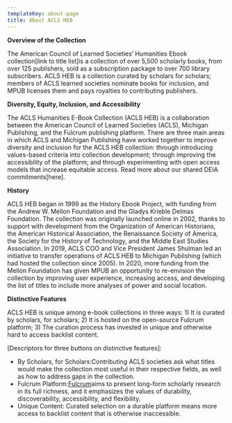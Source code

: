 ```yaml
---
templateKey: about-page
title: About ACLS HEB
---
```

<!--StartFragment-->

**Overview of the Collection**

The American Council of Learned Societies’ Humanities Ebook collection\[link to title list]is a collection of over 5,500 scholarly books, from over 125 publishers, sold as a subscription package to over 700 library subscribers. ACLS HEB is a collection curated by scholars for scholars; members of ACLS learned societies nominate books for inclusion, and MPUB licenses them and pays royalties to contributing publishers.

**Diversity, Equity, Inclusion, and Accessibility**

The ACLS Humanities E-Book Collection (ACLS HEB) is a collaboration between the American Council of Learned Societies (ACLS), Michigan Publishing, and the Fulcrum publishing platform. There are three main areas in which ACLS and Michigan Publishing have worked together to improve diversity and inclusion for the ACLS HEB collection: through introducing values-based criteria into collection development; through improving the accessibility of the platform; and through experimenting with open access models that increase equitable access. Read more about our shared DEIA commitments\[here].

**History**

ACLS HEB began in 1999 as the History Ebook Project, with funding from the Andrew W. Mellon Foundation and the Gladys Krieble Delmas Foundation. The collection was originally launched online in 2002, thanks to support with development from the Organization of American Historians, the American Historical Association, the Renaissance Society of America, the Society for the History of Technology, and the Middle East Studies Association. In 2019, ACLS COO and Vice President James Shulman led an initiative to transfer operations of ACLS HEB to Michigan Publishing (which had hosted the collection since 2005). In 2020, more funding from the Mellon Foundation has given MPUB an opportunity to re-envision the collection by improving user experience, increasing access, and developing the list of titles to include more analyses of power and social location.

**Distinctive Features**

ACLS HEB is unique among e-book collections in three ways: 1) It is curated by scholars, for scholars; 2) It is hosted on the open-source Fulcrum platform; 3) The curation process has invested in unique and otherwise hard to access backlist content.

\[Descriptors for three buttons on distinctive features]:

* By Scholars, for Scholars:Contributing ACLS societies ask what titles would make the collection most useful in their respective fields, as well as how to address gaps in the collection.
* Fulcrum Platform:[Fulcrum](http://www.fulcrum.org)aims to present long-form scholarly research in its full richness, and it emphasizes the values of durability, discoverability, accessibility, and flexibility.
* Unique Content: Curated selection on a durable platform means more access to backlist content that is otherwise inaccessible.

<!--EndFragment-->

<a href=""></a>
